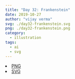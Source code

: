 ```yaml
---
title: "Day 32: Frankenstein"
date: 2019-10-27
author: "vijay verma"
svg: ./day32-frankenstein.svg
png: ./day32-frankenstein.png
category:
  - illustration
tags:
  - ai
  - svg
---
```

<li><a href="./day32-frankenstein.png" download className="btn-png">PNG</a></li>
<li><a href="./day32-frankenstein.svg" download className="btn-svg">SVG</a></li>
